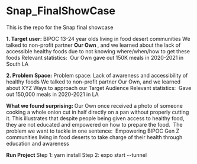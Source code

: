 # Snap_FinalShowCase
This is the repo for the Snap final showcase

<strong> 1. Target user:</strong> 
BIPOC 13-24 year olds living in food desert communities
We talked to non-profit partner <strong>Our Own </strong>, and we learned about the lack of accessible healthy foods due to not knowing where/when/how to get these foods
Relevant statistics: 
Our Own gave out 150K meals in 2020-2021 in South LA

<strong> 2. Problem Space:</strong>
Problem space: Lack of awareness and accessibility of healthy foods
We talked to non-profit partner Our Own, and we learned about XYZ
Ways to approach our Target Audience
Relevant statistics: 
Gave out 150,000 meals in 2020-2021 in LA

<strong>What we found surprising: </strong>
Our Own once received a photo of someone cooking a whole onion cut in half directly on a pan without properly cutting it. This illustrates that despite people being given access to healthy food, they are not educated and empowered on how to prepare the food. 
The problem we want to tackle in one sentence: 
Empowering BIPOC Gen Z communities living in food deserts to take charge of their health through education and awareness

<strong> Run Project </strong>
Step 1: yarn install
Step 2: expo start --tunnel
